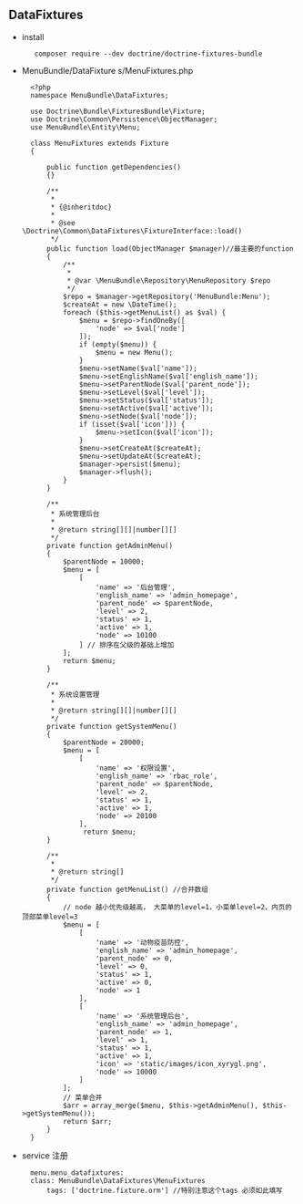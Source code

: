 ## DataFixtures 

- install 

		 composer require --dev doctrine/doctrine-fixtures-bundle

- MenuBundle/DataFixture	s/MenuFixtures.php
	
		<?php
		namespace MenuBundle\DataFixtures;
		
		use Doctrine\Bundle\FixturesBundle\Fixture;
		use Doctrine\Common\Persistence\ObjectManager;
		use MenuBundle\Entity\Menu;
		
		class MenuFixtures extends Fixture
		{
		
		    public function getDependencies()
		    {}
		
		    /**
		     *
		     * {@inheritdoc}
		     *
		     * @see \Doctrine\Common\DataFixtures\FixtureInterface::load()
		     */
		    public function load(ObjectManager $manager)//最主要的function
		    {
		        /**
		         *
		         * @var \MenuBundle\Repository\MenuRepository $repo
		         */
		        $repo = $manager->getRepository('MenuBundle:Menu');
		        $createAt = new \DateTime();
		        foreach ($this->getMenuList() as $val) {
		            $menu = $repo->findOneBy([
		                'node' => $val['node']
		            ]);
		            if (empty($menu)) {
		                $menu = new Menu();
		            }
		            $menu->setName($val['name']);
		            $menu->setEnglishName($val['english_name']);
		            $menu->setParentNode($val['parent_node']);
		            $menu->setLevel($val['level']);
		            $menu->setStatus($val['status']);
		            $menu->setActive($val['active']);
		            $menu->setNode($val['node']);
		            if (isset($val['icon'])) {
		                $menu->setIcon($val['icon']);
		            }
		            $menu->setCreateAt($createAt);
		            $menu->setUpdateAt($createAt);
		            $manager->persist($menu);
		            $manager->flush();
		        }
		    }
		
		    /**
		     * 系统管理后台
		     *
		     * @return string[][]|number[][]
		     */
		    private function getAdminMenu()
		    {
		        $parentNode = 10000;
		        $menu = [
		            [
		                'name' => '后台管理',
		                'english_name' => 'admin_homepage',
		                'parent_node' => $parentNode,
		                'level' => 2,
		                'status' => 1,
		                'active' => 1,
		                'node' => 10100
		            ] // 排序在父级的基础上增加
		        ]; 
		        return $menu;
		    }
		
		    /**
		     * 系统设置管理
		     *
		     * @return string[][]|number[][]
		     */
		    private function getSystemMenu()
		    {
		        $parentNode = 20000;
		        $menu = [
		            [
		                'name' => '权限设置',
		                'english_name' => 'rbac_role',
		                'parent_node' => $parentNode,
		                'level' => 2,
		                'status' => 1,
		                'active' => 1,
		                'node' => 20100
		            ],
				     return $menu;
		    }
		
		    /**
		     *
		     * @return string[]
		     */
		    private function getMenuList() //合并数组
		    {
		        // node 越小优先级越高， 大菜单的level=1，小菜单level=2，内页的顶部菜单level=3
		        $menu = [
		            [
		                'name' => '动物疫苗防控',
		                'english_name' => 'admin_homepage',
		                'parent_node' => 0,
		                'level' => 0,
		                'status' => 1,
		                'active' => 0,
		                'node' => 1
		            ],
		            [
		                'name' => '系统管理后台',
		                'english_name' => 'admin_homepage',
		                'parent_node' => 1,
		                'level' => 1,
		                'status' => 1,
		                'active' => 1,
		                'icon' => 'static/images/icon_xyrygl.png',
		                'node' => 10000
		            ]
		        ];
		        // 菜单合并
		        $arr = array_merge($menu, $this->getAdminMenu(), $this->getSystemMenu());
		        return $arr;
		    }
		}
		
		
- service 注册

		menu.menu_datafixtures:
	   	class: MenuBundle\DataFixtures\MenuFixtures
			tags: ['doctrine.fixture.orm'] //特别注意这个tags 必须如此填写	
	
